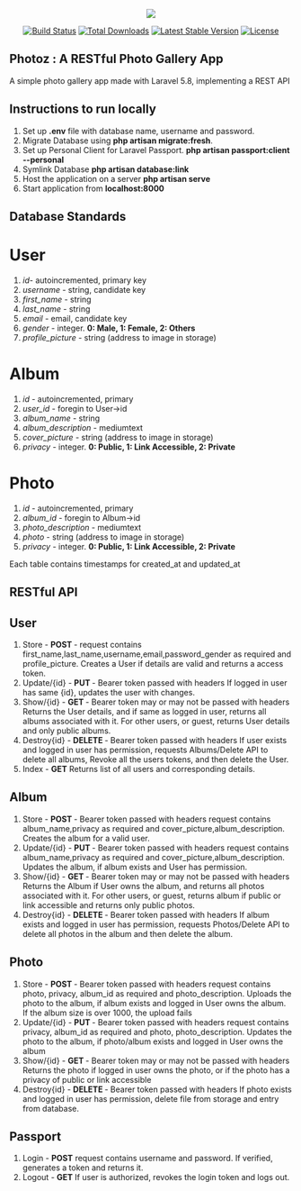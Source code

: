 <p align="center"><img src="https://laravel.com/assets/img/components/logo-laravel.svg"></p>

<p align="center">
<a href="https://travis-ci.org/laravel/framework"><img src="https://travis-ci.org/laravel/framework.svg" alt="Build Status"></a>
<a href="https://packagist.org/packages/laravel/framework"><img src="https://poser.pugx.org/laravel/framework/d/total.svg" alt="Total Downloads"></a>
<a href="https://packagist.org/packages/laravel/framework"><img src="https://poser.pugx.org/laravel/framework/v/stable.svg" alt="Latest Stable Version"></a>
<a href="https://packagist.org/packages/laravel/framework"><img src="https://poser.pugx.org/laravel/framework/license.svg" alt="License"></a>
</p>

## Photoz : A RESTful Photo Gallery App
A simple photo gallery app made with Laravel 5.8, implementing a REST API

## Instructions to run locally
1. Set up <strong>.env</strong> file with database name, username and password.
2. Migrate Database using <strong>php artisan migrate:fresh</strong>.
3. Set up Personal Client for Laravel Passport. <strong>php artisan passport:client --personal</strong>
4. Symlink Database <strong>php artisan database:link</strong>
5. Host the application on a server <strong>php artisan serve</strong>
6. Start application from <strong>localhost:8000</strong>

## Database Standards

# User
1. <em>id</em>- autoincremented, primary key
2. <em>username</em> - string, candidate key
3. <em>first_name</em> - string
4. <em>last_name</em> - string
5. <em>email</em> - email, candidate key
6. <em>gender</em> - integer. <strong>0: Male, 1: Female, 2: Others</strong>
7. <em>profile_picture</em> - string (address to image in storage)

# Album
1. <em>id</em> - autoincremented, primary
2. <em>user_id</em> - foregin to User->id
3. <em>album_name</em> - string
4. <em>album_description</em> - mediumtext
5. <em>cover_picture</em> - string (address to image in storage)
6. <em>privacy</em> - integer. <strong>0: Public, 1: Link Accessible, 2: Private</strong>

# Photo
1. <em>id</em> - autoincremented, primary
2. <em>album_id</em> - foregin to Album->id
3. <em>photo_description</em> - mediumtext
4. <em>photo</em> - string (address to image in storage)
5. <em>privacy</em> - integer. <strong>0: Public, 1: Link Accessible, 2: Private</strong>

Each table contains timestamps for created_at and updated_at


## RESTful API

## User

1. Store - <strong> POST </strong> - 
    request contains first_name,last_name,username,email,password_gender as required and profile_picture.
    Creates a User if details are valid and returns a access token.
2. Update/{id} - <strong> PUT </strong> - 
    Bearer token passed with headers
    If logged in user has same {id}, updates the user with changes.
3. Show/{id} - <strong> GET </strong> - 
    Bearer token may or may not be passed with headers
    Returns the User details, and if same as logged in user, returns all albums associated with it.
    For other users, or guest, returns User details and only public albums.
4. Destroy{id} - <strong> DELETE </strong> - 
    Bearer token passed with headers
    If user exists and logged in user has permission, requests Albums/Delete API to delete all albums, Revoke all the users tokens, and then delete the User. 
5. Index - <strong>GET</strong>
    Returns list of all users and corresponding details.

## Album

1. Store - <strong> POST </strong> - 
    Bearer token passed with headers
    request contains album_name,privacy as required and cover_picture,album_description.
    Creates the album for a valid user.
2. Update/{id} - <strong> PUT </strong> - 
    Bearer token passed with headers
    request contains album_name,privacy as required and cover_picture,album_description.
    Updates the album, if album exists and User has permission.
3. Show/{id} - <strong> GET </strong> - 
    Bearer token may or may not be passed with headers
    Returns the Album if User owns the album, and returns all photos associated with it.
    For other users, or guest, returns album if public or link accessible and returns only public photos.
4. Destroy{id} - <strong> DELETE </strong> - 
    Bearer token passed with headers
    If album exists and logged in user has permission, requests Photos/Delete API to delete all photos in the album and then delete the album. 


## Photo

1. Store - <strong> POST </strong> - 
    Bearer token passed with headers
    request contains photo, privacy, album_id as required and photo_description.
    Uploads the photo to the album, if album exists and logged in User owns the album.
    If the album size is over 1000, the upload fails
2. Update/{id} - <strong> PUT </strong> - 
    Bearer token passed with headers
    request contains privacy, album_id as required and photo, photo_description.
    Updates the photo to the album, if photo/album exists and logged in User owns the album
3. Show/{id} - <strong> GET </strong> - 
    Bearer token may or may not be passed with headers
    Returns the photo if logged in user owns the photo, or if the photo has a privacy of public or link accessible
4. Destroy{id} - <strong> DELETE </strong> - 
    Bearer token passed with headers
    If photo exists and logged in user has permission, delete file from storage and entry from database.
    
## Passport
1. Login - <strong>POST</strong>
    request contains username and password.
    If verified, generates a token and returns it.
2. Logout - <strong>GET</strong>
    If user is authorized, revokes the login token and logs out.

